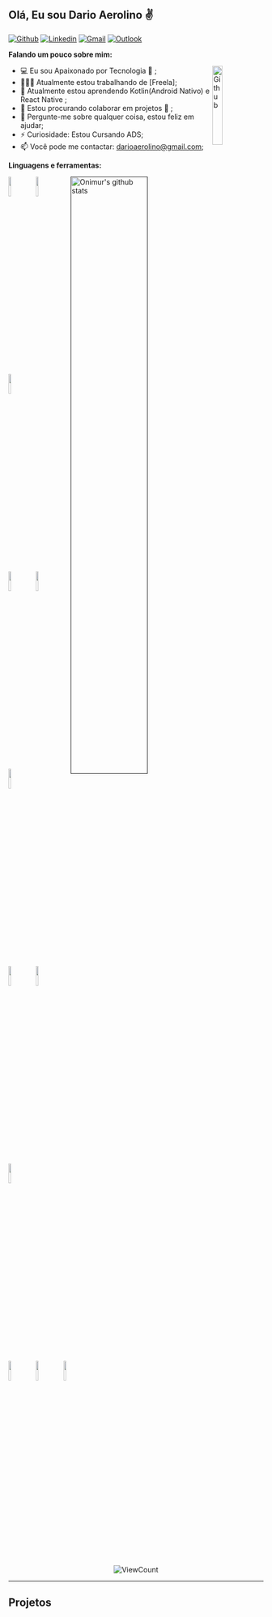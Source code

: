 <!-- Your title -->
## Olá, Eu sou Dario Aerolino ✌

<!-- Your badges
You can use the website to generate badges: https://shields.io/
-->

[![Github](https://img.shields.io/badge/-Github-000?style=flat&logo=Github&logoColor=white)](https://github.com/darioaerolino)
[![Linkedin](https://img.shields.io/badge/-LinkedIn-blue?style=flat&logo=Linkedin&logoColor=white)](https://www.linkedin.com/in/dario-aerolino/)
[![Gmail](https://img.shields.io/badge/-Gmail-c14438?style=flat&logo=Gmail&logoColor=white)](mailto:darioaerolino@gmail.com)
[![Outlook](https://img.shields.io/badge/-Outlook-0078D4?style=flat&logo=Microsoft-Outlook&logoColor=white)](mailto:darioaerolino@hotmail.com)
&nbsp;

<!-- Talking about you -->
**Falando um pouco sobre mim:**

<!-- Any image aligned to the right. Beware the width -->
<img width="20%" align="right" alt="Github" src="https://user-images.githubusercontent.com/64660577/224764443-7c9dff7e-f5c5-49c9-a62f-8228c786429a.gif" />

- 💻 Eu sou Apaixonado por Tecnologia 🧐 ;
- 👨🏽‍💻 Atualmente estou trabalhando de [Freela];
- 🌱 Atualmente estou aprendendo Kotlin(Android Nativo) e React Native ; 
- 👯 Estou procurando colaborar em projetos 🤝 ;
- 💬 Pergunte-me sobre qualquer coisa, estou feliz em ajudar;
- ⚡️ Curiosidade: Estou Cursando ADS;
- 📫 Você pode me contactar: darioaerolino@gmail.com;

**Linguagens e ferramentas:** 

<!-- Your github readme stats
You can use this api: https://github.com/anuraghazra/github-readme-stats
-->
<p>
  <a href="">
    <img width="55%" align="right" alt="Onimur's github stats" src="https://github-readme-stats.vercel.app/api?username=darioaerolino&show_icons=true&theme=merko&count_private=true" />
  </a>

  <!-- Your languages and tools. Be careful with the alignment. 
  You can use this sites to get logos: https://www.vectorlogo.zone or https://simpleicons.org/
  -->
  <code><img width="10%" src="https://www.vectorlogo.zone/logos/java/java-ar21.svg"></code>
  <code><img width="10%" src="https://www.vectorlogo.zone/logos/kotlinlang/kotlinlang-ar21.svg"></code>
  <code><img width="10%" src="https://www.vectorlogo.zone/logos/android/android-ar21.svg"></code>
  <br />
  <code><img width="10%" src="https://www.vectorlogo.zone/logos/gradle/gradle-ar21.svg"></code>
  <code><img width="10%" src="https://www.vectorlogo.zone/logos/reactjs/reactjs-ar21.svg"></code>
  <code><img width="10%" src="https://www.vectorlogo.zone/logos/json/json-ar21.svg"></code>
  <br />
  <code><img width="10%" src="https://www.vectorlogo.zone/logos/mysql/mysql-ar21.svg"></code>
  <code><img width="10%" src="https://www.vectorlogo.zone/logos/sqlite/sqlite-ar21.svg"></code>
  <code><img width="10%" src="https://www.vectorlogo.zone/logos/firebase/firebase-ar21.svg"></code>
  <br />
  <code><img width="10%" src="https://www.vectorlogo.zone/logos/git-scm/git-scm-ar21.svg"></code>
  <code><img width="10%" src="https://www.vectorlogo.zone/logos/yaml/yaml-ar21.svg"></code>
  <code><img width="10%" src="https://www.vectorlogo.zone/logos/python/python-ar21.svg"></code>
</p>

<!-- Your hits or visitors
site: http://hits.dwyl.com or https://visitor-badge.glitch.me
Both apis are in trouble due to the number of requests, if you know any other to register visitors, great
-->
<p align="center">
  <img alt="ViewCount" src="https://views.whatilearened.today/views/github/darioaerolino/count.svg" />
</p>

<!--## Ajude-me
<!-- Your support, if you have it 
I created these images, feel free to use them.
-->
<p align="center">
  <!--<a href="https://www.patreon.com/onimur" target="_blank">
    <img width="18%" alt="Check my Patreon" src="https://raw.githubusercontent.com/onimur/.github/master/.resources/support-patreon.png"/>
  </a>-->
  <!--<a href="https://www.paypal.com/cgi-bin/webscr?cmd=_donations&business=YUTBBKXR2XCPJ" target="_blank">
      <img width="18%" alt="Donate with Paypal" src="https://raw.githubusercontent.com/onimur/.github/master/.resources/support-paypal.png"/>
  </a>-->
  <!--<a href="https://www.buymeacoffee.com/onimur" target="_blank">
      <img width="18%" alt="Buy me a coffee" src="https://raw.githubusercontent.com/onimur/.github/master/.resources/support-buy-coffee.png"/>
  </a>-->
</p>


---

<!-- Its main projects -->
## Projetos
<!--<p align="center">
  <a href="https://github.com/onimur/handle-path-oz">
    <img align="center" src="https://github-readme-stats.vercel.app/api/pin/?username=onimur&repo=handle-path-oz" />
  </a>
  <a href="https://github.com/onimur/circleci-github-changelog-generator">
    <img align="center" src="https://github-readme-stats.vercel.app/api/pin/?username=onimur&repo=circleci-github-changelog-generator" />
  </a>-->
</p>

<!-- This readme was created by Murillo Comino - https://github.com/onimur -->
